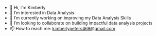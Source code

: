 - 👋 Hi, I’m Kimberly
- 👀 I’m interested in Data Analysis
- 🌱 I’m currently working on improving my Data Analysis Skills
- 💞️ I’m looking to collaborate on building impactful data analysis projects
- 📫 How to reach me: kimberlypeters468@gmail.com

<!---
KimberlyPeters/KimberlyPeters is a ✨ special ✨ repository because its `README.md` (this file) appears on your GitHub profile.
You can click the Preview link to take a look at your changes.
--->
